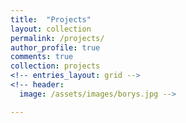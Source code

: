 ```yaml
---
title:  "Projects"
layout: collection
permalink: /projects/
author_profile: true
comments: true
collection: projects
<!-- entries_layout: grid -->
<!-- header:
  image: /assets/images/borys.jpg -->

---
```

